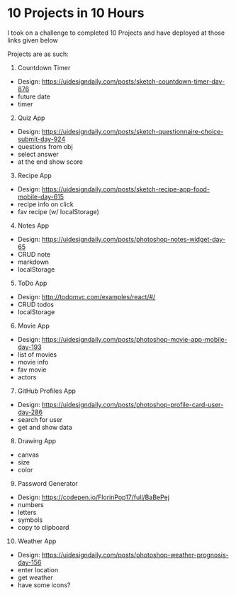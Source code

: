 # 10 Projects in 10 Hours

I took on a challenge to completed 10 Projects and have deployed at those links given below

Projects are as such:

1. Countdown Timer

- Design: https://uidesigndaily.com/posts/sketch-countdown-timer-day-876
- future date
- timer

2. Quiz App

- Design: https://uidesigndaily.com/posts/sketch-questionnaire-choice-submit-day-924
- questions from obj
- select answer
- at the end show score

3. Recipe App

- Design: https://uidesigndaily.com/posts/sketch-recipe-app-food-mobile-day-615
- recipe info on click
- fav recipe (w/ localStorage)

4. Notes App

- Design: https://uidesigndaily.com/posts/photoshop-notes-widget-day-65
- CRUD note
- markdown
- localStorage

5. ToDo App

- Design: http://todomvc.com/examples/react/#/
- CRUD todos
- localStorage

6. Movie App

- Design: https://uidesigndaily.com/posts/photoshop-movie-app-mobile-day-193
- list of movies
- movie info
- fav movie
- actors

7. GitHub Profiles App

- Design: https://uidesigndaily.com/posts/photoshop-profile-card-user-day-286
- search for user
- get and show data

8. Drawing App

- canvas
- size
- color

9. Password Generator

- Design: https://codepen.io/FlorinPop17/full/BaBePej
- numbers
- letters
- symbols
- copy to clipboard

10. Weather App

- Design: https://uidesigndaily.com/posts/photoshop-weather-prognosis-day-156
- enter location
- get weather
- have some icons?
